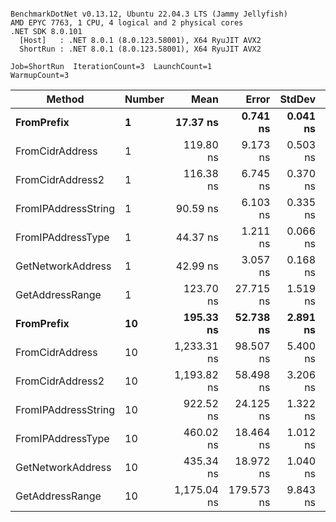```

BenchmarkDotNet v0.13.12, Ubuntu 22.04.3 LTS (Jammy Jellyfish)
AMD EPYC 7763, 1 CPU, 4 logical and 2 physical cores
.NET SDK 8.0.101
  [Host]   : .NET 8.0.1 (8.0.123.58001), X64 RyuJIT AVX2
  ShortRun : .NET 8.0.1 (8.0.123.58001), X64 RyuJIT AVX2

Job=ShortRun  IterationCount=3  LaunchCount=1  
WarmupCount=3  

```
| Method              | Number | Mean        | Error      | StdDev   | Min         | Max         | Gen0   | Allocated |
|-------------------- |------- |------------:|-----------:|---------:|------------:|------------:|-------:|----------:|
| **FromPrefix**          | **1**      |    **17.37 ns** |   **0.741 ns** | **0.041 ns** |    **17.33 ns** |    **17.40 ns** | **0.0007** |      **56 B** |
| FromCidrAddress     | 1      |   119.80 ns |   9.173 ns | 0.503 ns |   119.41 ns |   120.37 ns | 0.0012 |     112 B |
| FromCidrAddress2    | 1      |   116.38 ns |   6.745 ns | 0.370 ns |   115.98 ns |   116.71 ns | 0.0013 |     112 B |
| FromIPAddressString | 1      |    90.59 ns |   6.103 ns | 0.335 ns |    90.38 ns |    90.98 ns | 0.0006 |      56 B |
| FromIPAddressType   | 1      |    44.37 ns |   1.211 ns | 0.066 ns |    44.32 ns |    44.44 ns | 0.0010 |      88 B |
| GetNetworkAddress   | 1      |    42.99 ns |   3.057 ns | 0.168 ns |    42.83 ns |    43.16 ns | 0.0007 |      56 B |
| GetAddressRange     | 1      |   123.70 ns |  27.715 ns | 1.519 ns |   122.17 ns |   125.21 ns | 0.0019 |     168 B |
| **FromPrefix**          | **10**     |   **195.33 ns** |  **52.738 ns** | **2.891 ns** |   **192.82 ns** |   **198.49 ns** | **0.0067** |     **560 B** |
| FromCidrAddress     | 10     | 1,233.31 ns |  98.507 ns | 5.400 ns | 1,229.20 ns | 1,239.43 ns | 0.0134 |    1120 B |
| FromCidrAddress2    | 10     | 1,193.82 ns |  58.498 ns | 3.206 ns | 1,191.73 ns | 1,197.51 ns | 0.0134 |    1120 B |
| FromIPAddressString | 10     |   922.52 ns |  24.125 ns | 1.322 ns |   921.39 ns |   923.97 ns | 0.0067 |     560 B |
| FromIPAddressType   | 10     |   460.02 ns |  18.464 ns | 1.012 ns |   459.12 ns |   461.11 ns | 0.0105 |     880 B |
| GetNetworkAddress   | 10     |   435.34 ns |  18.972 ns | 1.040 ns |   434.53 ns |   436.52 ns | 0.0067 |     560 B |
| GetAddressRange     | 10     | 1,175.04 ns | 179.573 ns | 9.843 ns | 1,167.24 ns | 1,186.10 ns | 0.0191 |    1680 B |

